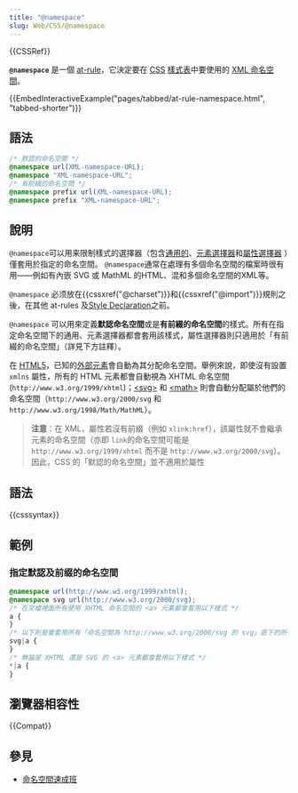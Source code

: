 ```yaml
---
title: "@namespace"
slug: Web/CSS/@namespace
---
```


{{CSSRef}}

**`@namespace`** 是一個 [at-rule](/zh-TW/docs/Web/CSS/At-rule)，它決定要在 [CSS](/zh-TW/docs/Glossary/CSS) [樣式表](/zh-TW/docs/Web/API/StyleSheet)中要使用的 [XML 命名空間](/zh-TW/docs/Namespaces)。

{{EmbedInteractiveExample("pages/tabbed/at-rule-namespace.html", "tabbed-shorter")}}

## 語法

```css
/* 默認的命名空間 */
@namespace url(XML-namespace-URL);
@namespace "XML-namespace-URL";
/* 有前綴的命名空間 */
@namespace prefix url(XML-namespace-URL);
@namespace prefix "XML-namespace-URL";
```

## 說明

`@namespace`可以用来限制樣式的選擇器（包含[通用的](/zh-TW/docs/Web/CSS/Universal_selectors)、[元素選擇器](/zh-TW/docs/Web/CSS/Type_selectors)和[屬性](/zh-TW/docs/Web/CSS/Attribute_selectors)[選擇器](/en-US/docs/Learn/CSS/Building_blocks/Selectors) ）僅套用於指定的命名空間。
`@namespace`通常在處理有多個命名空間的檔案時很有用——例如有內嵌 SVG 或 MathML 的HTML、混和多個命名空間的XML等。

`@namespace` 必须放在{{cssxref("@charset")}}和{{cssxref("@import")}}規則之後，在其他 at-rules 及[Style Declaration](/zh-TW/docs/Web/API/CSSStyleDeclaration)之前。


`@namespace` 可以用來定義**默認命名空間**或是**有前綴的命名空間**的樣式。所有在指定命名空間下的通用、元素選擇器都會套用該樣式，屬性選擇器則只適用於「有前綴的命名空間」（詳見下方註釋）。

在 [HTML5](/zh-TW/docs/Glossary/HTML5)，已知的[外部元素](https://html.spec.whatwg.org/#foreign-elements)會自動為其分配命名空間。舉例來說，即使沒有設置 `xmlns` 屬性，所有的 HTML 元素都會自動視為 XHTML 命名空間 (`http://www.w3.org/1999/xhtml`)；[\<svg>](/zh-TW/docs/Web/SVG/Element/svg) 和 [\<math>](/zh-TW/docs/Web/MathML/Element/math) 則會自動分配屬於他們的命名空間（`http://www.w3.org/2000/svg` 和 `http://www.w3.org/1998/Math/MathML`）。

> **注意**：在 XML，屬性若沒有前綴（例如 `xlink:href`），該屬性就不會繼承元素的命名空間（亦即 `link`的命名空間可能是 `http://www.w3.org/1999/xhtml` 而不是 `http://www.w3.org/2000/svg`）。因此，CSS 的「默認的命名空間」並不適用於屬性

## 語法

{{csssyntax}}

## 範例

### 指定默認及前缀的命名空間

```css
@namespace url(http://www.w3.org/1999/xhtml); 
@namespace svg url(http://www.w3.org/2000/svg);
/* 在文檔裡面所有使用 XHTML 命名空間的 <a> 元素都會套用以下樣式 */
a {
}
/* 以下則是會套用所有「命名空間為 http://www.w3.org/2000/svg 的 svg」底下的所有 <a> 元素 */
svg|a {
}
/* 無論是 XHTML 還是 SVG 的 <a> 元素都會套用以下樣式 */
*|a {
}
```

## 瀏覽器相容性

{{Compat}}

## 參見

- [命名空間速成班](/zh-TW/docs/Web/SVG/Namespaces_Crash_Course)
